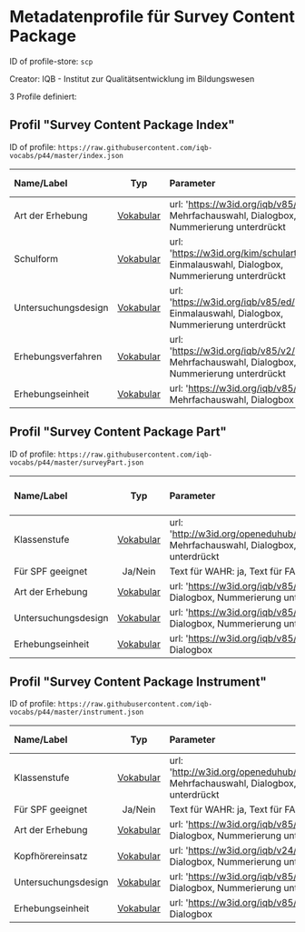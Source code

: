 # Metadatenprofile für Survey Content Package

ID of profile-store: `scp`

Creator: IQB - Institut zur Qualitätsentwicklung im Bildungswesen

3 Profile definiert:

## Profil "Survey Content Package Index"

ID of profile: `https://raw.githubusercontent.com/iqb-vocabs/p44/master/index.json`

| Name/Label | Typ | Parameter | ID Profil-Eintrag |
| :--- | :---: | :--- | :---: |
| Art der Erhebung | [Vokabular](https://w3id.org/iqb/v85/dt/) | url: 'https://w3id.org/iqb/v85/dt/', Mehrfachauswahl, Dialogbox, Nummerierung unterdrückt | e1 |
| Schulform | [Vokabular](https://w3id.org/kim/schularten/) | url: 'https://w3id.org/kim/schularten/', Einmalauswahl, Dialogbox, Nummerierung unterdrückt | kim_type_school |
| Untersuchungsdesign | [Vokabular](https://w3id.org/iqb/v85/ed/) | url: 'https://w3id.org/iqb/v85/ed/', Einmalauswahl, Dialogbox, Nummerierung unterdrückt | e4 |
| Erhebungsverfahren | [Vokabular](https://w3id.org/iqb/v85/v2/) | url: 'https://w3id.org/iqb/v85/v2/', Mehrfachauswahl, Dialogbox, Nummerierung unterdrückt | e5 |
| Erhebungseinheit | [Vokabular](https://w3id.org/iqb/v85/ee/) | url: 'https://w3id.org/iqb/v85/ee/', Mehrfachauswahl, Dialogbox | e6 |

## Profil "Survey Content Package Part"

ID of profile: `https://raw.githubusercontent.com/iqb-vocabs/p44/master/surveyPart.json`

| Name/Label | Typ | Parameter | ID Profil-Eintrag |
| :--- | :---: | :--- | :---: |
| Klassenstufe | [Vokabular](http://w3id.org/openeduhub/vocabs/educationalLevel/) | url: 'http://w3id.org/openeduhub/vocabs/educationalLevel/', Mehrfachauswahl, Dialogbox, Nummerierung unterdrückt | f0 |
| Für SPF geeignet | Ja/Nein | Text für WAHR: ja, Text für FALSCH: nein | f23 |
| Art der Erhebung | [Vokabular](https://w3id.org/iqb/v85/dt/) | url: 'https://w3id.org/iqb/v85/dt/', Mehrfachauswahl, Dialogbox, Nummerierung unterdrückt | f1 |
| Untersuchungsdesign | [Vokabular](https://w3id.org/iqb/v85/ed/) | url: 'https://w3id.org/iqb/v85/ed/', Einmalauswahl, Dialogbox, Nummerierung unterdrückt | f4 |
| Erhebungseinheit | [Vokabular](https://w3id.org/iqb/v85/ee/) | url: 'https://w3id.org/iqb/v85/ee/', Mehrfachauswahl, Dialogbox | f6 |

## Profil "Survey Content Package Instrument"

ID of profile: `https://raw.githubusercontent.com/iqb-vocabs/p44/master/instrument.json`

| Name/Label | Typ | Parameter | ID Profil-Eintrag |
| :--- | :---: | :--- | :---: |
| Klassenstufe | [Vokabular](http://w3id.org/openeduhub/vocabs/educationalLevel/) | url: 'http://w3id.org/openeduhub/vocabs/educationalLevel/', Mehrfachauswahl, Dialogbox, Nummerierung unterdrückt | f0 |
| Für SPF geeignet | Ja/Nein | Text für WAHR: ja, Text für FALSCH: nein | f23 |
| Art der Erhebung | [Vokabular](https://w3id.org/iqb/v85/dt/) | url: 'https://w3id.org/iqb/v85/dt/', Mehrfachauswahl, Dialogbox, Nummerierung unterdrückt | f1 |
| Kopfhörereinsatz | [Vokabular](https://w3id.org/iqb/v24/kh/) | url: 'https://w3id.org/iqb/v24/kh/', Einmalauswahl, Dialogbox, Nummerierung unterdrückt | iqb_phones |
| Untersuchungsdesign | [Vokabular](https://w3id.org/iqb/v85/ed/) | url: 'https://w3id.org/iqb/v85/ed/', Einmalauswahl, Dialogbox, Nummerierung unterdrückt | f4 |
| Erhebungseinheit | [Vokabular](https://w3id.org/iqb/v85/ee/) | url: 'https://w3id.org/iqb/v85/ee/', Mehrfachauswahl, Dialogbox | f6 |

